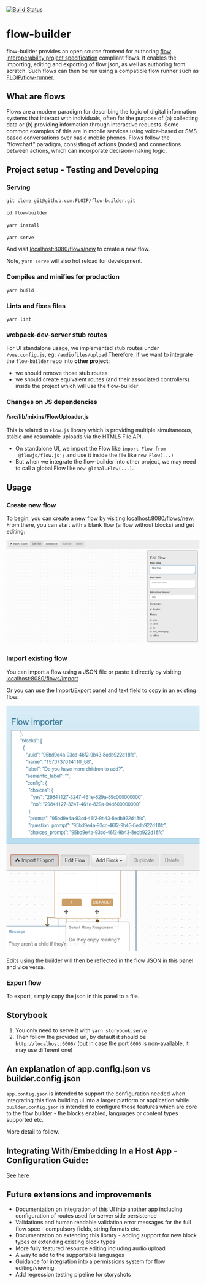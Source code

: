 [![Build Status](https://travis-ci.com/FLOIP/flow-builder.svg?branch=master)](https://travis-ci.com/FLOIP/flow-builder)

# flow-builder

flow-builder provides an open source frontend for authoring [flow interoperability project specification](https://floip.gitbook.io/flow-specification/) compliant flows. It enables the importing, editing and exporting of flow json, as well as authoring from scratch. Such flows can then be run using a compatible flow runner such as [FLOIP/flow-runner](https://github.com/FLOIP/flow-runner).

## What are flows

Flows are a modern paradigm for describing the logic of digital information systems that interact with individuals,
often for the purpose of (a) collecting data or (b) providing information through interactive requests. Some common examples of this are in mobile services using voice-based or SMS-based conversations over basic mobile phones. Flows follow the "flowchart" paradigm, consisting of actions (nodes) and connections between actions, which can incorporate decision-making logic.

## Project setup - Testing and Developing
### Serving
```
git clone git@github.com:FLOIP/flow-builder.git

cd flow-builder

yarn install

yarn serve
```

And visit [localhost:8080/flows/new](http://localhost:8080/flows/new) to create a new flow.

Note, `yarn serve` will also hot reload for development.

### Compiles and minifies for production
```
yarn build
```

### Lints and fixes files
```
yarn lint
```

### webpack-dev-server stub routes

For UI standalone usage, we implemented stub routes under `/vue.config.js`, eg: `/audiofiles/upload`
Therefore, if we want to integrate the `flow-builder` repo into **other project**:
- we should remove those stub routes
- we should create equivalent routes (and their associated controllers) inside the project which will use the flow-builder

### Changes on JS dependencies
#### /src/lib/mixins/FlowUploader.js
This is related to `Flow.js` library which is providing multiple simultaneous, stable and resumable uploads via the HTML5 File API.
- On standalone UI, we import the Flow like `import Flow from '@flowjs/flow.js';` and use it inside the file like `new Flow(...)`
- But when we integrate the flow-builder into other project, we may need to call a global Flow like `new global.Flow(...)`.

## Usage

### Create new flow

To begin, you can create a new flow by visiting [localhost:8080/flows/new](http://localhost:8080/flows/new). From there, you can start with a blank flow (a flow without blocks) and get editing:

![Flow without blocks](./docs/images/screenshot-no-blocks.png)

### Import existing flow

You can import a flow using a JSON file or paste it directly by visiting [localhost:8080/flows/import](http://localhost:8080/flows/import)

Or you can use the Import/Export panel and text field to copy in an existing flow:

![Imported flow](./docs/images/screenshot-imported-flow.png)

Edits using the builder will then be reflected in the flow JSON in this panel and vice versa.

### Export flow

To export, simply copy the json in this panel to a file.

## Storybook

1. You only need to serve it with `yarn storybook:serve`
2. Then follow the provided url, by default it should be `http://localhost:6006/` (but in case the port `6006` is non-available, it may use different one)

## An explanation of app.config.json vs builder.config.json

`app.config.json` is intended to support the configuration needed when integrating this flow building ui into a larger platform or application while `builder.config.json` is intended to configure those features which are core to the flow builder - the blocks enabled, languages or content types supported etc.

More detail to follow.

## Integrating With/Embedding In a Host App - Configuration Guide:

[See here](https://github.com/FLOIP/flow-builder/blob/master/docs/BUILDER_INTEGRATION.md)

## Future extensions and improvements

- Documentation on integration of this UI into another app including configuration of routes used for server side persistence
- Validations and human readable validation error messages for the full flow spec - compulsory fields, string formats etc.
- Documentation on extending this library - adding support for new block types or extending existing block types
- More fully featured resource editing including audio upload
- A way to add to the supportable languages
- Guidance for integration into a permissions system for flow editing/viewing
- Add regression testing pipeline for storyshots
